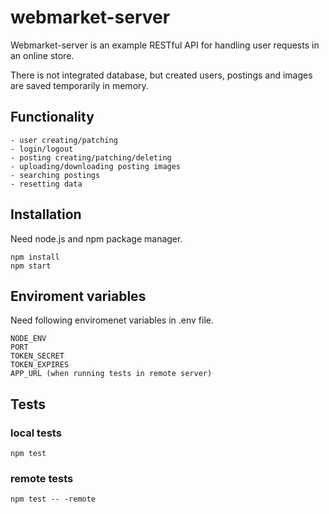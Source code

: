 # webmarket-server

Webmarket-server is an example RESTful API for handling user requests in an online store.

There is not integrated database, but created users, postings and images are saved temporarily in memory.
## Functionality
    - user creating/patching
    - login/logout
    - posting creating/patching/deleting
    - uploading/downloading posting images
    - searching postings
    - resetting data

## Installation

Need node.js and npm package manager.

    npm install
    npm start

## Enviroment variables

Need following enviromenet variables in .env file.

    NODE_ENV
    PORT
    TOKEN_SECRET
    TOKEN_EXPIRES
    APP_URL (when running tests in remote server)

## Tests

### local tests

    npm test

### remote tests

    npm test -- -remote